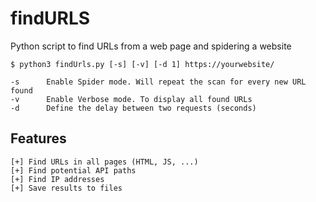 # findURLS
Python script to find URLs from a web page and spidering a website

    $ python3 findUrls.py [-s] [-v] [-d 1] https://yourwebsite/
    
    -s      Enable Spider mode. Will repeat the scan for every new URL found
    -v      Enable Verbose mode. To display all found URLs
    -d      Define the delay between two requests (seconds)

## Features

```
[+] Find URLs in all pages (HTML, JS, ...)
[+] Find potential API paths
[+] Find IP addresses
[+] Save results to files
```
